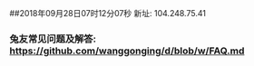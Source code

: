 ##2018年09月28日07时12分07秒 新址: 104.248.75.41
### 兔友常见问题及解答: https://github.com/wanggonging/d/blob/w/FAQ.md
